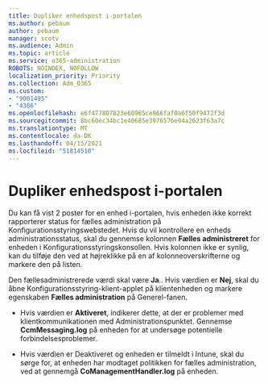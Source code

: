 ```yaml
---
title: Dupliker enhedspost i-portalen
ms.author: pebaum
author: pebaum
manager: scotv
ms.audience: Admin
ms.topic: article
ms.service: o365-administration
ROBOTS: NOINDEX, NOFOLLOW
localization_priority: Priority
ms.collection: Adm_O365
ms.custom:
- "9001495"
- "4386"
ms.openlocfilehash: e6f477807823e68965ce966faf0a6f50f9472f3d
ms.sourcegitcommit: 8bc60ec34bc1e40685e3976576e04a2623f63a7c
ms.translationtype: MT
ms.contentlocale: da-DK
ms.lasthandoff: 04/15/2021
ms.locfileid: "51814510"
---
```

# <a name="duplicate-device-record-in-the-portal"></a>Dupliker enhedspost i-portalen

Du kan få vist 2 poster for en enhed i-portalen, hvis enheden ikke korrekt rapporterer status for fælles administration på Konfigurationsstyringswebstedet. Hvis du vil kontrollere en enheds administrationsstatus, skal du gennemse kolonnen **Fælles administreret** for enheden i Konfigurationsstyringskonsollen. Hvis kolonnen ikke er synlig, kan du tilføje den ved at højreklikke på en af kolonneoverskrifterne og markere den på listen.

Den fællesadministrerede værdi skal være **Ja**.. Hvis værdien er **Nej**, skal du åbne Konfigurationsstyring-klient-applet på klientenheden og markere egenskaben **Fælles administration** på Generel-fanen.

- Hvis værdien er **Aktiveret**, indikerer dette, at der er problemer med klientkommunikationen med Administrationspunktet. Gennemse **CcmMessaging.log** på enheden for at undersøge potentielle forbindelsesproblemer.

- Hvis værdien er Deaktiveret og enheden er tilmeldt i Intune, skal du sørge for, at enheden har modtaget politikken for fælles administration, ved at gennemgå **CoManagementHandler.log** på enheden.
